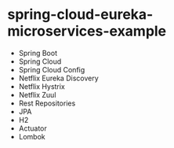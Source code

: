 # spring-cloud-eureka-microservices-example

- Spring Boot
- Spring Cloud
- Spring Cloud Config
- Netflix Eureka Discovery
- Netflix Hystrix
- Netflix Zuul
- Rest Repositories
- JPA
- H2
- Actuator
- Lombok

